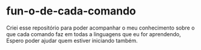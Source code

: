 # fun-o-de-cada-comando
Criei esse repositório para poder acompanhar o meu conhecimento sobre o que cada comando faz em todas a linguagens que eu for aprendendo, Espero poder ajudar quem estiver iniciando também.
